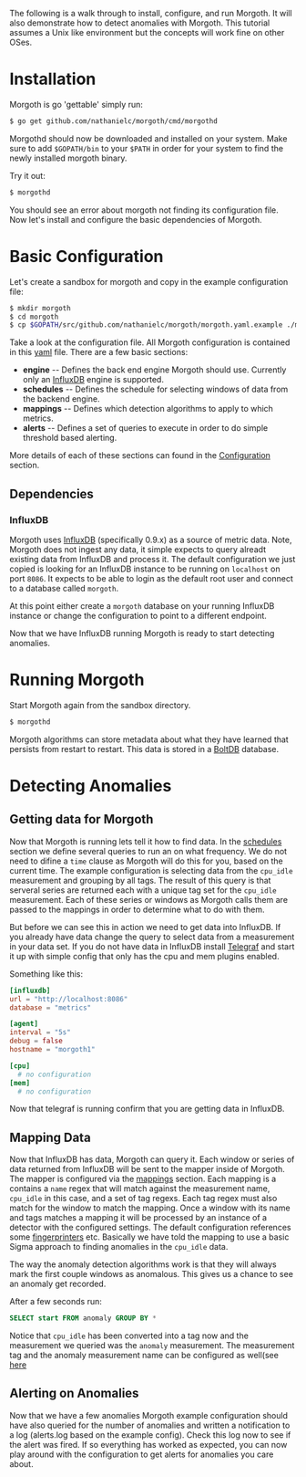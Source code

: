 
The following is a walk through to install, configure, and run Morgoth. It will also demonstrate
how to detect anomalies with Morgoth. This tutorial assumes a Unix like environment but the concepts
will work fine on other OSes.

# Installation

Morgoth is go 'gettable' simply run:

```bash
$ go get github.com/nathanielc/morgoth/cmd/morgothd
```

Morgothd should now be downloaded and installed on your system. Make sure to add
`$GOPATH/bin` to your `$PATH` in order for your system to find the newly installed morgoth binary.


Try it out:

```bash
$ morgothd
```

You should see an error about morgoth not finding its configuration file. Now let's install
and configure the basic dependencies of Morgoth.


# Basic Configuration

Let's create a sandbox for morgoth and copy in the example configuration file:

```bash
$ mkdir morgoth
$ cd morgoth
$ cp $GOPATH/src/github.com/nathanielc/morgoth/morgoth.yaml.example ./morgoth.yaml
```

Take a look at the configuration file. All Morgoth configuration is contained in this [yaml](http://en.wikipedia.org/wiki/YAML) file.
There are a few basic sections:

* **engine** -- Defines the back end engine Morgoth should use. Currently only an [InfluxDB](http://influxdb.com) engine is supported.
* **schedules** -- Defines the schedule for selecting windows of data from the backend engine.
* **mappings** -- Defines which detection algorithms to apply to which metrics.
* **alerts** -- Defines a set of queries to execute in order to do simple threshold based alerting.

More details of each of these sections can found in the [Configuration](/configuration/configuration) section.


## Dependencies

### InfluxDB

Morgoth uses [InfluxDB](http://influxdb.com) (specifically 0.9.x) as a source of metric data.
Note, Morgoth does not ingest any data, it simple expects to query alreadt existing data from InfluxDB and process it.
The default configuration we just copied is looking for an InfluxDB instance to be running on `localhost` on port `8086`.
It expects to be able to login as the default root user and connect to a database called `morgoth`.

At this point either create a `morgoth` database on your running InfluxDB instance or change the configuration to point to a different endpoint.

Now that we have InfluxDB running Morgoth is ready to start detecting anomalies.

# Running Morgoth

Start Morgoth again from the sandbox directory.

```bash
$ morgothd
```

Morgoth algorithms can store metadata about what they have learned that persists from restart to restart.
This data is stored in a [BoltDB](https://github.com/boltdb/bolt) database.

# Detecting Anomalies

## Getting data for Morgoth

Now that Morgoth is running lets tell it how to find data.
In the [schedules](/configuration/schedules) section we define several queries to run an on what frequency.
We do not need to difine a `time` clause as Morgoth will do this for you, based on the current time.
The example configuration is selecting data from the `cpu_idle` measurement and grouping by all tags.
The result of this query is that serveral series are returned each with a unique tag set for the `cpu_idle` measurement.
Each of these series or windows as Morgoth calls them are passed to the mappings in order to determine what to do with them.

But before we can see this in action we need to get data into InfluxDB.
If you already have data change the query to select data from a measurement in your data set.
If you do not have data in InfluxDB install [Telegraf](https://github.com/influxdb/telegraf) and start it up with simple config that only has the cpu and mem plugins enabled.

Something like this:

```toml
[influxdb]
url = "http://localhost:8086"
database = "metrics"

[agent]
interval = "5s"
debug = false
hostname = "morgoth1"

[cpu]
  # no configuration
[mem]
  # no configuration
```

Now that telegraf is running confirm that you are getting data in InfluxDB.

## Mapping Data

Now that InfluxDB has data, Morgoth can query it.
Each window or series of data returned from InfluxDB will be sent to the mapper inside of Morgoth.
The mapper is configured via the [mappings](/configuration/mappings) section.
Each mapping is a contains a `name` regex that will match against the measurement name, `cpu_idle` in this case, and a set of tag regexs.
Each tag regex must also match for the window to match the mapping.
Once a window with its name and tags matches a mapping it will be processed by an instance of a detector with the configured settings.
The default configuration references some [fingerprinters](/concepts/fingerprints) etc.
Basically we have told the mapping to use a basic Sigma approach to finding anomalies in the `cpu_idle` data.


The way the anomaly detection algorithms work is that they will always mark the first couple windows as anomalous.
This gives us a chance to see an anomaly get recorded.

After a few seconds run:

```sql
SELECT start FROM anomaly GROUP BY *
```

Notice that `cpu_idle` has been converted into a tag now and the measurement we queried was the `anomaly` measurement.
The measurement tag and the anomaly measurement name can be configured as well(see [here](/configuration/engine)


## Alerting on Anomalies

Now that we have a few anomalies Morgoth example configuration should have also queried for the number of anomalies and written a notification to a log (alerts.log based on the example config).
Check this log now to see if the alert was fired.
If so everything has worked as expected, you can now play around with the configuration to get alerts for anomalies you care about.

